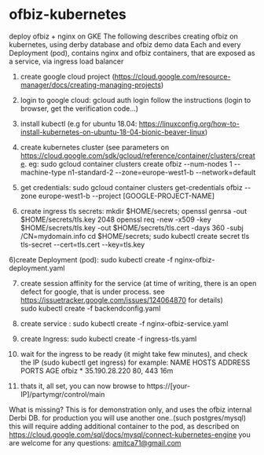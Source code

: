 # ofbiz-kubernetes
deploy ofbiz + nginx on GKE
The following describes creating ofbiz on kubernetes, using derby database and ofbiz demo data
Each and every Deployment (pod), contains nginx and ofbiz containers, that are exposed as a service, via ingress load balancer

1) create google cloud project (https://cloud.google.com/resource-manager/docs/creating-managing-projects)
1) login to google cloud:
gcloud auth login
follow the instructions (login to browser, get the verification code...)

2) install kubectl (e.g for ubuntu 18.04: https://linuxconfig.org/how-to-install-kubernetes-on-ubuntu-18-04-bionic-beaver-linux)

3) create kubernetes cluster (see parameters on https://cloud.google.com/sdk/gcloud/reference/container/clusters/create. eg:
sudo gcloud container clusters create ofbiz --num-nodes 1 --machine-type  n1-standard-2 --zone=europe-west1-b --network=default 

4) get credentials:
sudo gcloud container clusters get-credentials ofbiz --zone europe-west1-b --project [GOOGLE-PROJECT-NAME]

5) create ingress tls secrets:
mkdir $HOME/secrets;
openssl genrsa -out $HOME/secrets/tls.key 2048
openssl req -new -x509 -key $HOME/secrets/tls.key -out $HOME/secrets/tls.cert -days 360 -subj /CN=mydomain.info
cd $HOME/secrets; 
sudo kubectl create secret tls tls-secret --cert=tls.cert --key=tls.key

6)create Deployment (pod):
sudo kubectl create -f nginx-ofbiz-deployment.yaml

7) create session affinity for the service (at time of writing, there is an open defect for google, that is under process.
see https://issuetracker.google.com/issues/124064870 for details)  
sudo kubectl create -f  backendconfig.yaml 

8) create service :
sudo kubectl create -f  nginx-ofbiz-service.yaml

9) create Ingress:
sudo kubectl create -f ingress-tls.yaml 

10) wait for the ingress to be ready (it might take few minutes), and check the IP (sudo kubectl get ingress)
for example: 
NAME    HOSTS   ADDRESS         PORTS     AGE
ofbiz   *       35.190.28.220   80, 443   16m

11) thats it, all set, you can now browse to https://[your-IP]/partymgr/control/main 

What is missing?
This is for demonstration only, and uses the ofbiz internal Derbi DB. for production you will use another one..(such postgres/mysql)
this will require adding additional container to the pod, as described on https://cloud.google.com/sql/docs/mysql/connect-kubernetes-engine
you are welcome for any questions: amitca71@gmail.com




